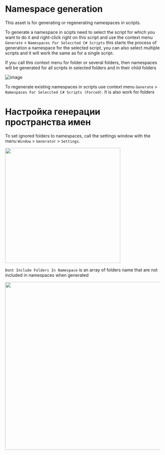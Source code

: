 # Namespace generation

This asset is for generating or regenerating namespaces in scripts.

To generate a namespace in scipts need to select the script for which you want to do it and right-click right on this script and use the context menu `Generate` > `Namespaces For Seleccted C# Scripts` this starts the process of generation a namespace for the selected script, you can also select multiple scripts and it will work the same as for 
a single script.

If you call this context menu for folder or several folders, then namespaces will be generated for all scripts in selected folders and in their child folders

![image](https://user-images.githubusercontent.com/62827937/225692870-397ecf67-7af6-4f58-8c10-f9d66da6c1f9.png)

To regenerate existing namespaces in scripts use context menu `Generate` > `Namespaces For Seleccted C# Scripts (Forced)`. It is also work for folders

# Настройка генерации пространства имен

To set ignored folders to namespaces, call the settings window with the menu `Window` > `Generator` > `Settings`.

<img width="375" src="https://user-images.githubusercontent.com/62827937/225817416-1b921866-8958-479a-8c7f-9fe0090cf550.png">

`Dont Include Folders In Namespace` is an array of folders name that are not included in namespaces when generated

<img width="547" src="https://user-images.githubusercontent.com/62827937/225817479-a456d362-23ae-4fe4-96b6-1e4c3419a66b.png">
